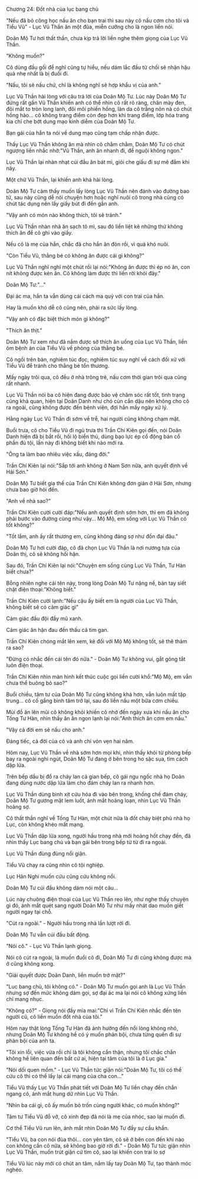 




Chương 24: Đốt nhà của lục bang chủ


"Nếu đã bỏ công học nấu ăn cho bạn trai thì sau này cô nấu cơm cho tôi và Tiểu Vũ" - Lục Vũ Thần ăn một đũa, miễn cưỡng cho là ngon liền nói.

Doãn Mộ Tư hơi thất thần, chưa kịp trả lời liền nghe thêm giọng của Lục Vũ Thần.

"Không muốn?"

Cô dùng đầu gối để nghĩ cũng tự hiểu, nếu dám lắc đầu từ chối sẽ nhận hậu quả nhẹ nhất là bị đuổi đi.

"Nấu, tôi sẽ nấu chứ, chỉ là không nghĩ sẽ hợp khẩu vị của anh."

Lục Vũ Thần hài lòng với câu trả lời của Doãn Mộ Tư. Lúc này Doãn Mộ Tư đứng rất gần Vũ Thần khiến anh có thể nhìn cô rất rõ ràng, chân mày đen, đôi mắt to tròn long lanh, đôi môi phiến hồng, làn da cô trắng nõn nà có chút hồng hào… cô không trang điểm còn đẹp hơn khi trang điểm, lớp hóa trang kia chỉ che bớt dung mạo kinh diễm của Doãn Mộ Tư.

Bạn gái của hắn ta nói về dung mạo cũng tạm chấp nhận được.

Thấy Lục Vũ Thần không ăn mà nhìn cô chằm chằm, Doãn Mộ Tư có chút ngượng liền nhắc nhở:"Vũ Thần, anh ăn nhanh đi, để nguội không ngon."

Lục Vũ Thần lại nhàn nhạt cúi đầu ăn bát mì, giỏi che giấu đi sự mê đắm khi nãy.

Một chữ Vũ Thần, lại khiến anh khá hài lòng.

Doãn Mộ Tư cảm thấy muốn lấy lòng Lục Vũ Thần nên đánh vào đường bao tử, sau này cũng dễ nói chuyện hơn hoặc nghĩ nuôi cô trong nhà cũng có chút tác dụng nên lấy giấy bút đi đến gần anh.

"Vậy anh có món nào không thích, tôi sẽ tránh."

Lục Vũ Thần nhàn nhã ăn sạch tô mì, sau đó liền liệt kê những thứ không thích ăn để cô ghi vào giấy.

Nếu cô là mẹ của hắn, chắc đã cho hắn ăn đòn rồi, vì quá khó nuôi.

"Còn Tiểu Vũ, thằng bé có không ăn được cái gì không?"



Lục Vũ Thần nghĩ nghĩ một chút rồi lại nói:"Không ăn được thì ép nó ăn, con nít không được kén ăn. Cô không làm được thì liền rời khỏi đây."

Doãn Mộ Tư:"..."

Đại ác ma, hắn ta vẫn dùng cái cách ma quỷ với con trai của hắn.

Hay là muốn khó dễ cô cũng nên, phải ra sức lấy lòng.

"Vậy anh có đặc biệt thích món gì không?"

"Thích ăn thịt."

Doãn Mộ Tư xem như đã nắm được sở thích ăn uống của Lục Vũ Thần, liền ôm bệnh án của Tiểu Vũ về phòng của thằng bé.

Cô ngồi trên bàn, nghiêm túc đọc, nghiêm túc suy nghĩ về cách đối xử với Tiểu Vũ để tránh cho thằng bé tổn thương.

Mấy ngày trôi qua, cô đều ở nhà trông trẻ, nấu cơm thời gian trôi qua cũng rất nhanh.

Lục Vũ Thần nói ba cô hiện đang được bảo vệ chăm sóc rất tốt, tình trạng cũng khả quan, hiện tại Doãn Danh như chó cùn cắn dậu nên không cho cô ra ngoài, cũng không được đến bệnh viện, đợi hắn mấy ngày xử lý.

Hằng ngày Lục Vũ Thần đi sớm về trễ, hai người cũng không chạm mặt.

Buổi trưa, cô cho Tiểu Vũ đi ngủ trưa thì Trần Chí Kiên gọi đến, nói Doãn Danh hiện đã bị bắt rồi, hối lộ biển thủ, dùng bạo lực ép cổ động bán cổ phần đủ tội, lần này đi không biết khi nào mới ra.

"Ông ta làm bao nhiêu việc xấu, đáng đời."

Trần Chí Kiên lại nói:"Sắp tới anh không ở Nam Sơn nữa, anh quyết định về Hải Sơn."

Doãn Mộ Tư biết gia thế của Trần Chí Kiên không đơn giản ở Hải Sơn, nhưng chưa bao giờ hỏi đến.

"Anh về nhà sao?"

Trần Chí Kiên cười cười đáp:"Nếu anh quyết định sớm hơn, thì em đã không phải bước vào đường cùng như vậy… Mộ Mộ, em sống với Lục Vũ Thần có tốt không?"

"Tốt lắm, anh ấy rất thương em, cũng không đáng sợ như đồn đại đâu."

Doãn Mộ Tư hơi cười đáp, cô đã chọn Lục Vũ Thần là nơi nương tựa của Doãn thị, cô sẽ không hối hận.

Sau đó, Trần Chí Kiên lại nói:"Chuyện em sống cùng Lục Vũ Thần, Tư Hàn biết chưa?"

Bỗng nhiên nghe cái tên này, trong lòng Doãn Mộ Tư nặng nề, bàn tay siết chặt điện thoại:"Không biết."



Trần Chí Kiên cười lạnh:"Nếu cậu ấy biết em là người của Lục Vũ Thần, không biết sẽ có cảm giác gì"

Cảm giác đầu đội đầy mũ xanh.

Cảm giác ân hận đau đến thấu cả tim gan.

Trần Chí Kiên chóng mắt lên xem, kẻ đối với Mộ Mộ không tốt, sẽ thê thảm ra sao?

"Đừng có nhắc đến cái tên đó nữa." - Doãn Mộ Tư không vui, gắt gỏng tắt luôn điện thoại.

Trần Chí Kiên nhìn màn hình kết thúc cuộc gọi liền cười khổ:"Mộ Mộ, em vẫn chưa thể buông bỏ sao?"

Buổi chiều, tâm tư của Doãn Mộ Tư cũng không khá hơn, vẫn luôn mất tập trung… cô cố gắng bình tâm trở lại, sau đó liền nấu một bữa cơm chiều.

Mùi đồ ăn lên mũi cô không khỏi khiến cô nhớ đến ngày xưa khi nấu ăn cho Tống Tư Hàn, nhìn thấy ăn ăn ngon lạnh lại nói:"Anh thích ăn cơm em nấu."

"Vậy cả đời em sẽ nấu cho anh."

Đáng tiếc, cả đời của cô và anh chỉ vỏn vẹn hai năm.

Hôm nay, Lục Vũ Thần về nhà sớm hơn mọi khi, nhìn thấy khói từ phòng bếp bay ra ngoài nghi ngút, Doãn Mộ Tư đang ở bên trong ho sặc sụa, tìm cách dập lửa.

Trên bếp dầu bị đổ ra cháy lan cả gian bếp, cô gái ngu ngốc nhà họ Doãn đang dùng nước dập lửa làm cho đám cháy lan ra nhanh hơn.

Lục Vũ Thần dùng bình xịt cứu hỏa đi vào bên trong, khống chế đám cháy, Doãn Mộ Tư gương mặt lem luốt, ánh mắt hoảng loạn, nhìn Lục Vũ Thần hoảng sợ.

Cô thất thần nghĩ về Tống Tư Hàn, một chút nữa là đốt cháy biệt phủ nhà họ Lục, còn không khéo mất mạng.

Lục Vũ Thần dập lửa xong, người hầu trong nhà mới hoảng hốt chạy đến, đã nhìn thấy Lục bang chủ và bạn gái bên trong bếp từ từ đi ra ngoài.

Lục Vũ Thần đùng đùng nổi giận.

Tiểu Vũ chạy ra cũng nhìn cô tội nghiệp.

Lục Hân Nghi muốn cứu cũng cứu không nổi.

Doãn Mộ Tư cúi đầu không dám nói một câu…

Lúc này chuông điện thoại của Lục Vũ Thần reo lên, như nghe thấy chuyện gì đó, ánh mắt quét sang người Doãn Mộ Tư như mấy nhát dao muốn giết người ngay tại chỗ.

"Cút ra ngoài." - Người hầu trong nhà lần lượt rời đi.



Doãn Mộ Tư vẫn cúi đầu bất động.

"Nói cô." - Lục Vũ Thần lạnh giọng.

Nói cô cút ra ngoài, là muốn đuổi cô đi, Doãn Mộ Tư đi cũng không được mà ở cũng không xong.

"Giải quyết được Doãn Danh, liền muốn trở mặt?"

"Luc bang chủ, tôi không có." - Doãn Mộ Tư muốn gọi anh là Lục Vũ Thần nhưng sợ đến mức không dám gọi, sợ đại ác ma lại nói cô không xứng liền chỉ mang nhục.

"Không có?" - Giọng nói đầy mỉa mai:"Chỉ vì Trần Chí Kiên nhắc đến tên người cũ, cô liền muốn đốt nhà của tôi."

Hôm nay thật lòng Tống Tư Hàn đã ảnh hưởng đến nổi lòng không nhỏ, nhưng Doãn Mộ Tư không hề có ý muốn phản bội, chưa từng quên đi sự phản bội của anh ta.

"Tôi xin lỗi, việc vừa rồi chỉ là tôi không cẩn thận, nhưng tôi chắc chắn không hề liên quan đến bất cứ ai, hiện tại tâm của tôi là ở Lục gia."

"Nói dối quen mồm." - Lục Vũ Thần tức giận nói:"Doãn Mộ Tư, tôi có thể cứu cô thì có thể lấy lại cái mạng của cha con…"

Tiểu Vũ thấy Lục Vũ Thần phát tiết với Doãn Mộ Tư liền chạy đến chắn ngang cô, ánh mắt hung dữ nhìn Lục Vũ Thần.

"Nhìn ba cái gì, cô ấy muốn bỏ trốn cùng người khác, có muốn không?"

Tâm tư Tiểu Vũ đỗ vỡ, cô xinh đẹp đã nói là mẹ của nhóc, sao lại muốn đi.

Cơ thể Tiểu Vũ run lên, ánh mắt nhìn Doãn Mộ Tư đầy sự cầu khẩn.

"Tiểu Vũ, ba con nói đùa thôi… con yên tâm, cô sẽ ở bên con đến khi nào con không cần cô nữa, sẽ không bao giờ rời đi." - Doãn Mộ Tư tức giận nhìn Lục Vũ Thần, muốn trút giận cứ tìm cô, sao lại khiến con trai lo sợ

Tiểu Vũ lúc này mới có chút an tâm, nắm lấy tay Doãn Mộ Tư, tạo thành móc nghéo.




